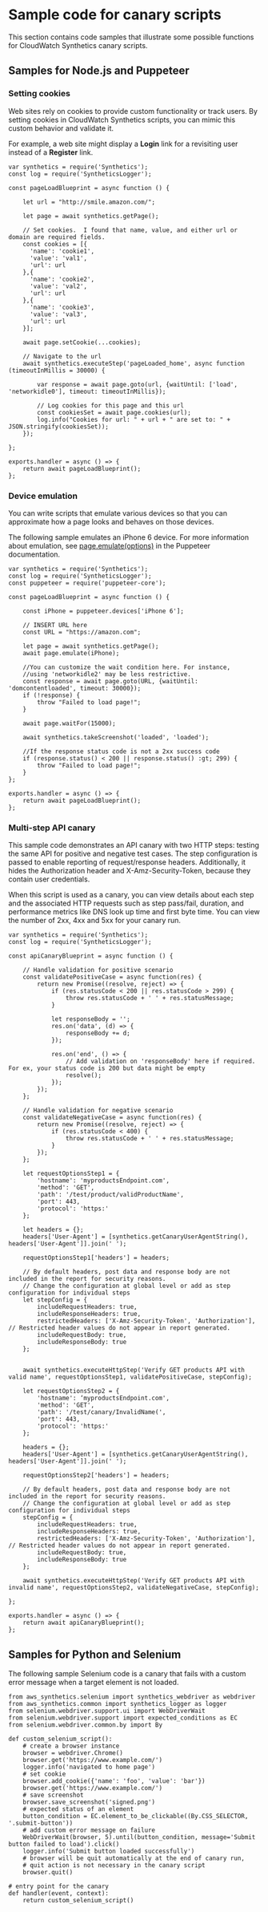 # Sample code for canary scripts<a name="CloudWatch_Synthetics_Canaries_Samples"></a>

This section contains code samples that illustrate some possible functions for CloudWatch Synthetics canary scripts\.

## Samples for Node\.js and Puppeteer<a name="CloudWatch_Synthetics_Canaries_Samples_nodejspup"></a>

### Setting cookies<a name="CloudWatch_Synthetics_Canaries_Samples_cookies"></a>

Web sites rely on cookies to provide custom functionality or track users\. By setting cookies in CloudWatch Synthetics scripts, you can mimic this custom behavior and validate it\.

For example, a web site might display a **Login** link for a revisiting user instead of a **Register** link\.

```
var synthetics = require('Synthetics');
const log = require('SyntheticsLogger');

const pageLoadBlueprint = async function () {

    let url = "http://smile.amazon.com/";

    let page = await synthetics.getPage();

    // Set cookies.  I found that name, value, and either url or domain are required fields.
    const cookies = [{
      'name': 'cookie1',
      'value': 'val1',
      'url': url
    },{
      'name': 'cookie2',
      'value': 'val2',
      'url': url
    },{
      'name': 'cookie3',
      'value': 'val3',
      'url': url
    }];
    
    await page.setCookie(...cookies);

    // Navigate to the url
    await synthetics.executeStep('pageLoaded_home', async function (timeoutInMillis = 30000) {
        
        var response = await page.goto(url, {waitUntil: ['load', 'networkidle0'], timeout: timeoutInMillis});

        // Log cookies for this page and this url
        const cookiesSet = await page.cookies(url);
        log.info("Cookies for url: " + url + " are set to: " + JSON.stringify(cookiesSet));
    });

};

exports.handler = async () => {
    return await pageLoadBlueprint();
};
```

### Device emulation<a name="CloudWatch_Synthetics_Canaries_Samples_device"></a>

You can write scripts that emulate various devices so that you can approximate how a page looks and behaves on those devices\.

The following sample emulates an iPhone 6 device\. For more information about emulation, see [ page\.emulate\(options\)](https://pptr.dev/#?product=Puppeteer&version=v5.3.1&show=api-pageemulateoptions) in the Puppeteer documentation\.

```
var synthetics = require('Synthetics');
const log = require('SyntheticsLogger');
const puppeteer = require('puppeteer-core');

const pageLoadBlueprint = async function () {
    
    const iPhone = puppeteer.devices['iPhone 6'];

    // INSERT URL here
    const URL = "https://amazon.com";

    let page = await synthetics.getPage();
    await page.emulate(iPhone);

    //You can customize the wait condition here. For instance,
    //using 'networkidle2' may be less restrictive.
    const response = await page.goto(URL, {waitUntil: 'domcontentloaded', timeout: 30000});
    if (!response) {
        throw "Failed to load page!";
    }
    
    await page.waitFor(15000);

    await synthetics.takeScreenshot('loaded', 'loaded');
    
    //If the response status code is not a 2xx success code
    if (response.status() < 200 || response.status() :gt; 299) {
        throw "Failed to load page!";
    }
};

exports.handler = async () => {
    return await pageLoadBlueprint();
};
```

### Multi\-step API canary<a name="CloudWatch_Synthetics_Canaries_Samples_APIsteps"></a>

This sample code demonstrates an API canary with two HTTP steps: testing the same API for positive and negative test cases\. The step configuration is passed to enable reporting of request/response headers\. Additionally, it hides the Authorization header and X\-Amz\-Security\-Token, because they contain user credentials\. 

When this script is used as a canary, you can view details about each step and the associated HTTP requests such as step pass/fail, duration, and performance metrics like DNS look up time and first byte time\. You can view the number of 2xx, 4xx and 5xx for your canary run\. 

```
var synthetics = require('Synthetics');
const log = require('SyntheticsLogger');

const apiCanaryBlueprint = async function () {
    
    // Handle validation for positive scenario
    const validatePositiveCase = async function(res) {
        return new Promise((resolve, reject) => {
            if (res.statusCode < 200 || res.statusCode > 299) {
                throw res.statusCode + ' ' + res.statusMessage;
            }
     
            let responseBody = '';
            res.on('data', (d) => {
                responseBody += d;
            });
     
            res.on('end', () => {
                // Add validation on 'responseBody' here if required. For ex, your status code is 200 but data might be empty
                resolve();
            });
        });
    };
    
    // Handle validation for negative scenario
    const validateNegativeCase = async function(res) {
        return new Promise((resolve, reject) => {
            if (res.statusCode < 400) {
                throw res.statusCode + ' ' + res.statusMessage;
            }
        });
    };
    
    let requestOptionsStep1 = {
        'hostname': 'myproductsEndpoint.com',
        'method': 'GET',
        'path': '/test/product/validProductName',
        'port': 443,
        'protocol': 'https:'
    };
    
    let headers = {};
    headers['User-Agent'] = [synthetics.getCanaryUserAgentString(), headers['User-Agent']].join(' ');
    
    requestOptionsStep1['headers'] = headers;

    // By default headers, post data and response body are not included in the report for security reasons. 
    // Change the configuration at global level or add as step configuration for individual steps
    let stepConfig = {
        includeRequestHeaders: true, 
        includeResponseHeaders: true,
        restrictedHeaders: ['X-Amz-Security-Token', 'Authorization'], // Restricted header values do not appear in report generated.
        includeRequestBody: true,
        includeResponseBody: true
    };
       

    await synthetics.executeHttpStep('Verify GET products API with valid name', requestOptionsStep1, validatePositiveCase, stepConfig);
    
    let requestOptionsStep2 = {
        'hostname': ‘myproductsEndpoint.com',
        'method': 'GET',
        'path': '/test/canary/InvalidName(',
        'port': 443,
        'protocol': 'https:'
    };
    
    headers = {};
    headers['User-Agent'] = [synthetics.getCanaryUserAgentString(), headers['User-Agent']].join(' ');
    
    requestOptionsStep2['headers'] = headers;

    // By default headers, post data and response body are not included in the report for security reasons. 
    // Change the configuration at global level or add as step configuration for individual steps
    stepConfig = {
        includeRequestHeaders: true, 
        includeResponseHeaders: true,
        restrictedHeaders: ['X-Amz-Security-Token', 'Authorization'], // Restricted header values do not appear in report generated.
        includeRequestBody: true,
        includeResponseBody: true
    };
    
    await synthetics.executeHttpStep('Verify GET products API with invalid name', requestOptionsStep2, validateNegativeCase, stepConfig);
    
};

exports.handler = async () => {
    return await apiCanaryBlueprint();
};
```

## Samples for Python and Selenium<a name="CloudWatch_Synthetics_Canaries_Samples_pythonsel"></a>

The following sample Selenium code is a canary that fails with a custom error message when a target element is not loaded\.

```
from aws_synthetics.selenium import synthetics_webdriver as webdriver
from aws_synthetics.common import synthetics_logger as logger
from selenium.webdriver.support.ui import WebDriverWait
from selenium.webdriver.support import expected_conditions as EC
from selenium.webdriver.common.by import By

def custom_selenium_script():
    # create a browser instance
    browser = webdriver.Chrome()
    browser.get('https://www.example.com/')
    logger.info('navigated to home page')
    # set cookie
    browser.add_cookie({'name': 'foo', 'value': 'bar'})
    browser.get('https://www.example.com/')
    # save screenshot
    browser.save_screenshot('signed.png')
    # expected status of an element
    button_condition = EC.element_to_be_clickable((By.CSS_SELECTOR, '.submit-button'))
    # add custom error message on failure
    WebDriverWait(browser, 5).until(button_condition, message='Submit button failed to load').click()
    logger.info('Submit button loaded successfully')
    # browser will be quit automatically at the end of canary run, 
    # quit action is not necessary in the canary script
    browser.quit()

# entry point for the canary
def handler(event, context):
    return custom_selenium_script()
```